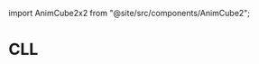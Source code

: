 import AnimCube2x2 from "@site/src/components/AnimCube2";

# CLL

<AnimCube2x2 params="buttonbar=0&position=lluuu&scale=6&hint=10&hintborder=1&facelets=yrogwwwwbbybrgygogoobryr" width="400px" height="400px" />